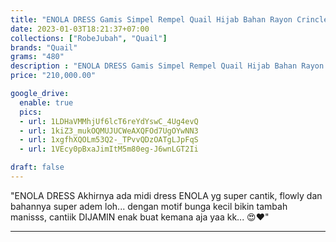 ```yaml
---
title: "ENOLA DRESS Gamis Simpel Rempel Quail Hijab Bahan Rayon Crincle"
date: 2023-01-03T18:21:37+07:00
collections: ["RobeJubah", "Quail"]
brands: "Quail"
grams: "480"
description : "ENOLA DRESS Gamis Simpel Rempel Quail Hijab Bahan Rayon Crincle"
price: "210,000.00"

google_drive:
  enable: true
  pics:
  - url: 1LDHaVMMhjUf6lcT6reYdYswC_4Ug4evQ
  - url: 1kiZ3_mukOQMUJUCWeAXQFOd7UgOYwNN3
  - url: 1xgfhXQOLm53Q2-_TPvvQDzOATgLJpFqS
  - url: 1VEcy0pBxaJimItM5m80eg-J6wnLGT2Ii

draft: false
---
```


"ENOLA DRESS
Akhirnya ada midi dress ENOLA yg super cantik, flowly dan bahannya super adem loh... dengan motif bunga kecil bikin tambah manisss, cantiik DIJAMIN enak buat kemana aja yaa kk... 😍❤️"

---    
  
